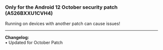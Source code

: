 ### Only for the Android 12 October security patch (A526BXXU1CVH4)
Running on devices with another patch can cause issues!

---
<b> Changelog:</b>
<br/>• Updated for October Patch
